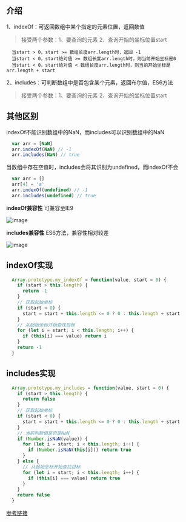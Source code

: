## 介绍
  1、indexOf：可返回数组中某个指定的元素位置，返回数值
> 接受两个参数：1、要查询的元素  2、查询开始的坐标位置start
```
  当start > 0，start >= 数组长度arr.length时，返回 -1
  当start < 0，start绝对值 >= 数组长度arr.length时，则当前开始坐标是0
  当start < 0，start绝对值 < 数组长度arr.length时，则当前开始坐标是arr.length + start
```

  2、includes：可判断数组中是否包含某个元素，返回布尔值，ES6方法

> 接受两个参数：1、要查询的元素  2、查询开始的坐标位置start


  ## 其他区别
indexOf不能识别数组中的NaN，而includes可以识别数组中的NaN
```javascript
  var arr = [NaN]
  arr.indexOf(NaN) // -1
  arr.includes(NaN) // true
```
  当数组中存在空值时，includes会将其识别为undefined，而indexOf不会
```javascript
  var arr = []
  arr[4] = 'a'
  arr.indexOf(undefined) // -1
  arr.includes(undefined) // true
```

**indexOf兼容性** 可兼容至IE9

![image](https://user-images.githubusercontent.com/48883217/97544617-d4f5c500-1a04-11eb-970c-b9f10c5685ab.png)


**includes兼容性** ES6方法，兼容性相对较差

![image](https://user-images.githubusercontent.com/48883217/97545436-fc00c680-1a05-11eb-9ba3-5248207e658a.png)


## indexOf实现
```javascript
  Array.prototype.my_indexOf = function(value, start = 0) {
    if (start > this.length) {
      return -1
    }
    // 获取起始坐标
    if (start < 0) {
      start = start + this.length <= 0 ? 0 : this.length + start
    }
    // 从起始坐标开始查找目标
    for (let i = start; i < this.length; i++) {
      if (this[i] === value) return i
    }
    return -1
  }
```

## includes实现
```javascript
  Array.prototype.my_includes = function(value, start = 0) {
    if (start > this.length) {
      return false
    }
    // 获取起始坐标
    if (start < 0) {
      start = start + this.length <= 0 ? 0 : this.length + start
    }
    // 当前判断值是否是NaN
    if (Number.isNaN(value)) {
      for (let i = start; i < this.length; i++) {
        if (Number.isNaN(this[i])) return true
      }
    } else {
      // 从起始坐标开始查找目标
      for (let i = start; i < this.length; i++) {
        if (this[i] === value) return true
      }
    }
    return false
  }
```

[参考链接](https://segmentfault.com/a/1190000022959425?utm_source=tag-newest)